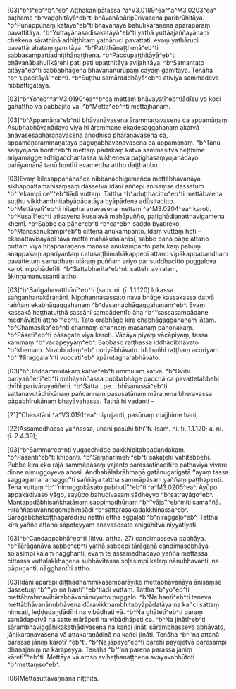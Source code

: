 [03]^b^1^eb^^b^.^eb^ Aṭṭhakanipātassa ^a^V3.0189^ea^^a^M3.0203^ea^ paṭhame ^b^vaḍḍhitāyā^eb^ti bhāvanāpāripūrivasena paribrūhitāya. ^b^Punappunaṃ katāyā^eb^ti bhāvanāya bahulīkaraṇena aparāparaṃ pavattitāya. ^b^Yuttayānasadisakatāyā^eb^ti yathā yuttāajaññayānaṃ chekena sārathinā adhiṭṭhitaṃ yathāruci pavattati, evaṃ yathāruci pavattārahataṃ gamitāya. ^b^Patiṭṭhānaṭṭhenā^eb^ti sabbasampattiadhiṭṭhānaṭṭhena. ^b^Paccupaṭṭhitāyā^eb^ti bhāvanābahulīkārehi pati pati upaṭṭhitāya avijahitāya. ^b^Samantato citāyā^eb^ti sabbabhāgena bhāvanānurūpaṃ cayaṃ gamitāya. Tenāha ^b^‘‘upacitāyā’’^eb^ti. ^b^Suṭṭhu samāraddhāyā^eb^ti ativiya sammadeva nibbattigatāya.

[03]^b^Yo^eb^^a^V3.0190^ea^^b^ca mettaṃ bhāvayatī^eb^tiādīsu yo koci gahaṭṭho vā pabbajito vā. ^b^Metta^eb^nti mettājhānaṃ.

[03]^b^Appamāṇa^eb^nti bhāvanāvasena ārammaṇavasena ca appamāṇaṃ. Asubhabhāvanādayo viya hi ārammaṇe ekadesaggahaṇaṃ akatvā anavasesapharaṇavasena anodhiso pharaṇavasena ca, appamāṇārammaṇatāya paguṇabhāvanāvasena ca appamāṇaṃ. ^b^Tanū saṃyojanā hontī^eb^ti mettaṃ pādakaṃ katvā sammasitvā heṭṭhime ariyamagge adhigacchantassa sukheneva paṭighasaṃyojanādayo pahīyamānā tanū hontīti evamettha attho daṭṭhabbo.

[03]Evaṃ kilesappahānañca nibbānādhigamañca mettābhāvanāya sikhāppattamānisaṃsaṃ dassetvā idāni aññepi ānisaṃse dassetuṃ ^b^‘‘ekampi ce’’^eb^tiādi vuttaṃ. Tattha ^b^aduṭṭhacitto^eb^ti mettābalena suṭṭhu vikkhambhitabyāpādatāya byāpādena adūsitacitto. ^b^Mettāyatī^eb^ti hitapharaṇavasena mettaṃ ^a^M3.0204^ea^ karoti. ^b^Kusalī^eb^ti atisayena kusalavā mahāpuñño, paṭighādianatthavigamena khemī. ^b^Sabbe ca pāṇe^eb^ti ^b^ca^eb^-saddo byatireko. ^b^Manasānukampī^eb^ti cittena anukampanto. Idaṃ vuttaṃ hoti – ekasattavisayāpi tāva mettā mahākusalarāsi, sabbe pana pāṇe attano puttaṃ viya hitapharaṇena manasā anukampanto pahukaṃ pahuṃ anappakaṃ apariyantaṃ catusaṭṭhimahākappepi attano vipākappabandhaṃ pavattetuṃ samatthaṃ uḷāraṃ puññaṃ ariyo parisuddhacitto puggalova karoti nipphādetīti. ^b^Sattabharita^eb^nti sattehi aviraḷaṃ, ākiṇṇamanussanti attho.

[03]^b^Saṅgahavatthūnī^eb^ti (saṃ. ni. ṭī. 1.1.120) lokassa saṅgaṇhanakāraṇāni. Nipphannasassato nava bhāge kassakassa datvā raññaṃ ekabhāgaggahaṇaṃ ^b^dasamabhāgaggahaṇaṃ^eb^. Evaṃ kassakā haṭṭhatuṭṭhā sassāni sampādentīti āha ^b^‘‘sassasampādane medhāvitāti attho’’^eb^ti. Tato orabhāge kira chabhāgaggahaṇaṃ jātaṃ. ^b^Chamāsika^eb^nti channaṃ channaṃ māsānaṃ pahonakaṃ. ^b^Pāsetī^eb^ti pāsagate viya karoti. Vācāya piyaṃ vācāpiyaṃ, tassa kammaṃ ^b^vācāpeyyaṃ^eb^. Sabbaso raṭṭhassa iddhādibhāvato ^b^khemaṃ. Nirabbudaṃ^eb^ coriyābhāvato. Iddhañhi raṭṭhaṃ acoriyaṃ. ^b^‘‘Niraggaḷa’’nti vuccati^eb^ apārutagharabhāvato.

[03]^b^Uddhaṃmūlakaṃ katvā^eb^ti ummūlaṃ katvā. ^b^Dvīhi pariyaññehī^eb^ti mahāyaññassa pubbabhāge pacchā ca pavattetabbehi dvīhi parivārayaññehi. ^b^Satta…pe… bhīsanassā^eb^ti sattanavutādhikānaṃ pañcannaṃ pasusatānaṃ māraṇena bheravassa pāpabhīrukānaṃ bhayāvahassa. Tathā hi vadanti –

[21]‘‘Chasatāni ^a^V3.0191^ea^ niyujjanti, pasūnaṃ majjhime hani;

[22]Assamedhassa yaññassa, ūnāni pasūhi tīhī’’ti. (saṃ. ni. ṭī. 1.1.120; a. ni. ṭī. 2.4.39);

[03]^b^Samma^eb^nti yugacchidde pakkhipitabbadaṇḍakaṃ. ^b^Pāsantī^eb^ti khipanti. ^b^Saṃhārimehī^eb^ti sakaṭehi vahitabbehi. Pubbe kira eko rājā sammāpāsaṃ yajanto sarassatinaditīre pathaviyā vivare dinne nimuggoyeva ahosi. Andhabālabrāhmaṇā gatānugatigatā ‘‘ayaṃ tassa saggagamanamaggo’’ti saññāya tattha sammāpāsaṃ yaññaṃ paṭṭhapenti. Tena vuttaṃ ^b^‘‘nimuggokāsato pabhutī’’^eb^ti ^a^M3.0205^ea^. Ayūpo appakadivaso yāgo, sayūpo bahudivasaṃ sādheyyo ^b^satrayāgo^eb^. Mantapadābhisaṅkhatānaṃ sappimadhūnaṃ ^b^‘‘vāja’’^eb^miti samaññā. Hiraññasuvaṇṇagomahiṃsādi ^b^sattarasakadakkhiṇassa^eb^. Sāragabbhakoṭṭhāgārādīsu natthi ettha aggaḷāti ^b^niraggaḷo^eb^. Tattha kira yaññe attano sāpateyyaṃ anavasesato anigūhitvā niyyātīyati.

[03]^b^Candappabhā^eb^ti (itivu. aṭṭha. 27) candimasseva pabhāya. ^b^Tārāgaṇāva sabbe^eb^ti yathā sabbepi tārāgaṇā candimasobhāya soḷasimpi kalaṃ nāgghanti, evaṃ te assamedhādayo yaññā mettassa cittassa vuttalakkhaṇena subhāvitassa soḷasimpi kalaṃ nānubhavanti, na pāpuṇanti, nāgghantīti attho.

[03]Idāni aparepi diṭṭhadhammikasamparāyike mettābhāvanāya ānisaṃse dassetuṃ ^b^‘‘yo na hantī’’^eb^tiādi vuttaṃ. Tattha ^b^yo^eb^ti mettābrahmavihārabhāvanānuyutto puggalo. ^b^Na hantī^eb^ti teneva mettābhāvanānubhāvena dūravikkhambhitabyāpādatāya na kañci sattaṃ hiṃsati, leḍḍudaṇḍādīhi na vibādhati vā. ^b^Na ghātetī^eb^ti paraṃ samādapetvā na satte mārāpeti na vibādhāpeti ca. ^b^Na jinātī^eb^ti sārambhaviggāhikakathādivasena na kañci jināti sārambhasseva abhāvato, jānikaraṇavasena vā aṭṭakaraṇādinā na kañci jināti. Tenāha ^b^‘‘na attanā parassa jāniṃ karotī’’^eb^ti. ^b^Na jāpaye^eb^ti parehi payojetvā paresampi dhanajāniṃ na kārāpeyya. Tenāha ^b^‘‘na parena parassa jāniṃ kāretī’’^eb^ti. Mettāya vā aṃso aviheṭhanaṭṭhena avayavabhūtoti ^b^mettaṃso^eb^.

[06]Mettāsuttavaṇṇanā niṭṭhitā.